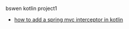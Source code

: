 bswen kotlin project1


- [how to add a spring mvc interceptor in kotlin](https://www.bswen.com/2022/12/kotlin-spring-interceptor.html)